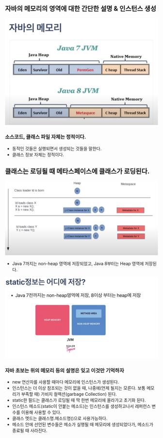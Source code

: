 ## 자바의 메모리의 영역에 대한 간단한 설명 & 인스턴스 생성

![자바의_메모리.png](%EC%9E%90%EB%B0%94%EC%9D%98_%EB%A9%94%EB%AA%A8%EB%A6%AC.png)

### 소스코드, 클래스 파일 자체는 정적이다.

- 동적인 것들은 실행되면서 생성되는 것들을 말한다.
- 클래스 정보 자체는 정적이다.

## 클래스는 로딩될 때 메타스페이스에 클래스가 로딩된다.

![메타스페이스.png](%EB%A9%94%ED%83%80%EC%8A%A4%ED%8E%98%EC%9D%B4%EC%8A%A4.png)

- Java 7까지는 non-heap 영역에 저장되었고, Java 8부터는 Heap 영역에 저장된다.

![static정보.png](static%EC%A0%95%EB%B3%B4.png)

### 자바 초보는 위의 메모리 등의 설명은 잊고 이것만 기억하자

- new 연산자를 사용할 때마다 메모리에 인스턴스가 생성된다.
- 인스턴스는 더 이상 참조되는 것이 없을 때, 나중에(언제 될지는 모른다. 보통 메모리가 부족할 때) 가비지 컬렉션(garbage Collection) 된다.
- static한 필드는 클래스가 로딩될 때 딱 한번 메모리에 올라가고 초기화 된다.
- 인스턴스 메소드(static이 안붙는 메소드)는 인스턴스를 생성하고나서 레퍼런스 변수를 이용해 사용할 수 있다.
- 클래스 멧드는 클래스명.메소드명()으로 사용가능하다.
- 메소드 안에 선언된 변수들은 메소가 실행될 때 메모리에 생성되었다가, 메소드가 종료될 때 사라진다.
